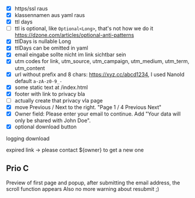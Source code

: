 - [x] https/ssl raus
- [x] klassennamen aus yaml raus
- [x] ttl days
- [ ] ttl is optional, like `Optional<Long>`, that's not how we do it https://dzone.com/articles/optional-anti-patterns
- [x] ttlDays is nullable Long
- [x] ttlDays can be omitted in yaml
- [x] email eingabe sollte nicht im link sichtbar sein
- [X] utm codes for link, utm_source, utm_campaign, utm_medium, utm_term, utm_content
- [x] url without prefix and 8 chars: https://xyz.cc/abcd1234, I used NanoId default `a-zA-z0-9_-`
- [x] some static text at /index.html
- [x] footer with link to privacy bla
- [ ] actually create that privacy vla page
- [x] move Previous / Next to the right. "Page 1 / 4 Previous Next"
- [x] Owner field: Please enter your email to continue. Add "Your data will only be shared with John Doe". 
- [x] optional download button

logging download

expired link -> please contact ${owner} to get a new one

## Prio C

Preview of first page and popup, after submitting the email address, the scroll function appears
Also no more warning about resubmit ;)
